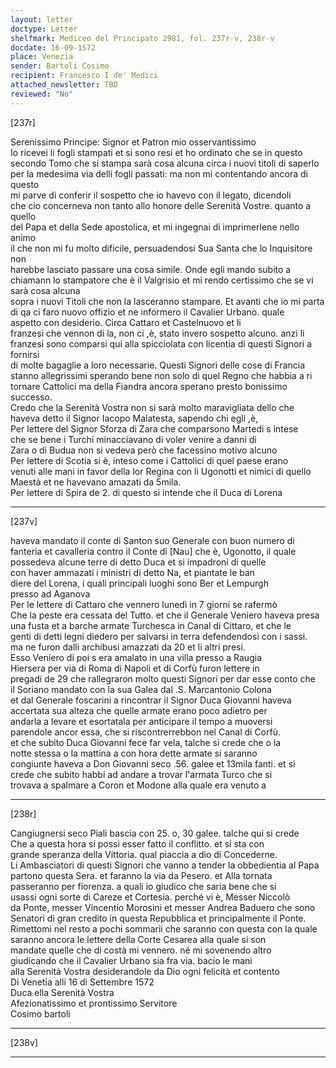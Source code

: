 ```yaml
---
layout: letter
doctype: Letter
shelfmark: Mediceo del Principato 2981, fol. 237r-v, 238r-v
docdate: 16-09-1572
place: Venezia
sender: Bartoli Cosimo
recipient: Francesco I de' Medici
attached_newsletter: TBD
reviewed: "No"
---
```


[237r]  
  
  
Serenissimo Principe: Signor et Patron mio osservantissimo  
Io ricevei li fogli stampati et si sono resi et ho ordinato che se in questo  
secondo Tomo che si stampa sarà cosa alcuna circa i nuovi titoli di saperlo  
per la medesima via delli fogli passati: ma non mi contentando ancora di questo  
mi parve di conferir il sospetto che io havevo con il legato, dicendoli  
che cio concerneva non tanto allo honore delle Serenità Vostre. quanto a quello  
del Papa et della Sede apostolica, et mi ingegnai di imprimerlene nello animo  
il che non mi fu molto dificile, persuadendosi Sua Santa che lo Inquisitore non  
harebbe lasciato passare una cosa simile. Onde egli mando subito a  
chiamann lo stampatore che è il Valgrisio et mi rendo certissimo che se vi sarà cosa alcuna  
sopra i nuovi Titoli che non la lasceranno stampare. Et avanti che io mi parta  
di qa ci faro nuovo offizio et ne informero il Cavalier Urbano. quale  
aspetto con desiderio. Circa Cattaro et Castelnuovo et li  
franzesi che vennon di la, non ci ,è, stato invero sospetto alcuno. anzi li  
franzesi sono comparsi qui alla spicciolata con licentia di questi Signori a fornirsi  
di molte bagaglie a loro necessarie. Questi Signori delle cose di Francia  
stanno allegrissimi sperando bene non solo di quel Regno che habbia a ri  
tornare Cattolici ma della Fiandra ancora sperano presto bonissimo successo.  
Credo che la Serenità Vostra non si sarà molto maravigliata dello che  
haveva detto il Signor Iacopo Malatesta, sapendo chi egli ,è,  
Per lettere del Signor Sforza di Zara che comparsono Martedi s intese  
che se bene i Turchi minacciavano di voler venire a danni di  
Zara o di Budua non si vedeva però che facessino motivo alcuno  
Per lettere di Scotia si è, inteso come i Cattolici di quel paese erano  
venuti alle mani in favor della lor Regina con li Ugonotti et nimici di quello  
Maestà et ne havevano amazati da 5mila.  
Per lettere di Spira de 2. di questo si intende che il Duca di Lorena  
  
---  

[237v]  
  
  
haveva mandato il conte di Santon suo Generale con buon numero di  
fanteria et cavalleria contro il Conte di [Nau] che è, Ugonotto, il quale  
possedeva alcune terre di detto Duca et si impadroni di quelle  
con haver ammazati i ministri di detto Na, et piantate le ban  
diere del Lorena, i quali principali luoghi sono Ber et Lempurgh  
presso ad Aganova  
Per le lettere di Cattaro che vennero lunedì in 7 giorni se rafermò  
Che la peste era cessata del Tutto. et che il Generale Veniero haveva presa  
una fusta et a barche armate Turchesca in Canal di Cittaro, et che le  
genti di detti legni diedero per salvarsi in terra defendendosi con i sassi.  
ma ne furon dalli archibusi amazzati da 20 et li altri presi.  
Esso Veniero di poi s era amalato in una villa presso a Raugia  
Hiersera per via di Roma di Napoli et di Corfù furon lettere in  
pregadi de 29 che rallegraron molto questi Signori per dar esse conto che  
il Soriano mandato con la sua Galea dal .S. Marcantonio Colona  
et dal Generale foscarini a rincontrar il Signor Duca Giovanni haveva  
accertata sua alteza che quelle armate erano poco adietro per  
andarla a levare et esortatala per anticipare il tempo a muoversi  
parendole ancor essa, che si riscontrerrebbon nel Canal di Corfù.  
et che subito Duca Giovanni fece far vela, talche si crede che o la  
notte stessa o la mattina a con hora dette armate si saranno  
congiunte haveva a Don Giovanni seco .56. galee et 13mila fanti. et si  
crede che subito habbi ad andare a trovar l'armata Turco che si  
trovava a spalmare a Coron et Modone alla quale era venuto a   
  
---  

[238r]  
  
  
Cangiugnersi seco Piali bascia con 25. o, 30 galee. talche qui si crede  
Che a questa hora si possi esser fatto il conflitto. et si sta con  
grande speranza della Vittoria. qual piaccia a dio di Concederne.  
Li Ambasciatori di questi Signori che vanno a tender la obbedientia al Papa  
partono questa Sera. et faranno la via da Pesero. et Alla tornata  
passeranno per fiorenza. a quali io giudico che saria bene che si  
usassi ogni sorte di Careze et Cortesia. perché vi è, Messer Niccolò  
da Ponte, messer Vincentio Morosini et messer Andrea Baduero che sono  
Senatori di gran credito in questa Repubblica et principalmente il Ponte.  
Rimettomi nel resto a pochi sommarii che saranno con questa con la quale  
saranno ancora le lettere della Corte Cesarea alla quale si son  
mandate quelle che di costà mi vennero. né mi sovenendo altro  
giudicando che il Cavalier Urbano sia fra via. bacio le mani  
alla Serenità Vostra desiderandole da Dio ogni felicità et contento  
Di Venetia alli 16 di Settembre 1572  
Duca ella Serenità Vostra  
Afezionatissimo et prontissimo Servitore  
Cosimo bartoli  
  
---  

[238v]  
  
  
  
---  

